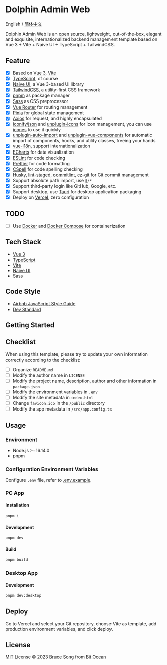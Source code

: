 # Dolphin Admin Web

English / [简体中文](./README.zh-CN.md)

Dolphin Admin Web is an open source, lightweight, out-of-the-box, elegant and exquisite, internationalized
backend management template based on Vue 3 + Vite + Naive UI + TypeScript + TailwindCSS.

## Feature

- [x] Based on [Vue 3](https://vuejs.org/), [Vite](https://vitejs.dev/)
- [x] [TypeScript](https://www.typescriptlang.org/), of course
- [x] [Naive UI](https://www.naiveui.com/), a Vue 3-based UI library
- [x] [TailwindCSS](https://tailwindcss.com/), a utility-first CSS framework
- [x] [pnpm](https://pnpm.io/) as package manager
- [x] [Sass](https://sass-lang.com/) as CSS preprocessor
- [x] [Vue Router](https://router.vuejs.org/) for routing management
- [x] [Pinia](https://pinia.vuejs.org/) for global state management
- [x] [Axios](https://axios-http.com/) for request, and highly encapsulated
- [x] [iconify/json](https://iconify.design/) and [unplugin-icons](https://github.com/antfu/unplugin-icons)
      for icon management, you can use [icones](https://icones.js.org/) to use it quickly
- [x] [unplugin-auto-import](https://github.com/antfu/unplugin-auto-import) and
      [unplugin-vue-components](https://github.com/antfu/unplugin-vue-components) for automatic import
      of components, hooks, and utility classes, freeing your hands
- [x] [vue-i18n](https://vue-i18n.intlify.dev/), support internationalization
- [x] [ECharts](https://echarts.apache.org/) for data visualization
- [x] [ESLint](https://eslint.org/) for code checking
- [x] [Prettier](https://prettier.io/) for code formatting
- [x] [CSpell](https://cspell.org/) for code spelling checking
- [x] [Husky](https://typicode.github.io/husky/), [lint-staged](https://github.com/okonet/lint-staged),
      [commitlint](https://commitlint.js.org/#/), [cz-git](https://cz-git.qbb.sh/) for Git commit management
- [x] Support absolute path import, use `@/*`
- [x] Support third-party login like GitHub, Google, etc.
- [x] Support desktop, use [Tauri](https://tauri.app/) for desktop application packaging
- [x] Deploy on [Vercel](https://vercel.com/), zero configuration

## TODO

- [ ] Use [Docker](https://www.docker.com/) and [Docker Compose](https://docs.docker.com/compose/) for containerization

## Tech Stack

- [Vue 3](https://vuejs.org/)
- [TypeScript](https://www.typescriptlang.org/)
- [Vite](https://vitejs.dev/)
- [Naive UI](https://www.naiveui.com/)
- [Sass](https://sass-lang.com/)

## Code Style

- [Airbnb JavaScript Style Guide](https://github.com/airbnb/javascript)
- [Dev Standard](./docs/dev-standard.md)

## Getting Started

## Checklist

When using this template, please try to update your own information correctly according to the checklist:

- [ ] Organize `README.md`
- [ ] Modify the author name in `LICENSE`
- [ ] Modify the project name, description, author and other information in `package.json`
- [ ] Modify the environment variables in `.env`
- [ ] Modify the site metadata in `index.html`
- [ ] Change `favicon.ico` in the `/public` directory
- [ ] Modify the app metadata in `/src/app.config.ts`

## Usage

### Environment

- Node.js >=16.14.0
- pnpm

### Configuration Environment Variables

Configure `.env` file, refer to [.env.example](./.env.example).

### PC App

#### Installation

```bash
pnpm i
```

#### Development

```bash
pnpm dev
```

#### Build

```bash
pnpm build
```

### Desktop App

#### Development

```bash
pnpm dev:desktop
```

## Deploy

Go to Vercel and select your Git repository, choose Vite as template, add production environment variables, and click deploy.

## License

[MIT](/LICENSE) License &copy; 2023 [Bruce Song](https://github.com/recallwei) from [Bit Ocean](https://github.com/bit-ocean-studio)
